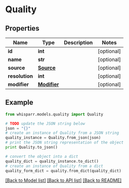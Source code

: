 # Quality


## Properties
Name | Type | Description | Notes
------------ | ------------- | ------------- | -------------
**id** | **int** |  | [optional] 
**name** | **str** |  | [optional] 
**source** | [**Source**](Source.md) |  | [optional] 
**resolution** | **int** |  | [optional] 
**modifier** | [**Modifier**](Modifier.md) |  | [optional] 

## Example

```python
from whisparr.models.quality import Quality

# TODO update the JSON string below
json = "{}"
# create an instance of Quality from a JSON string
quality_instance = Quality.from_json(json)
# print the JSON string representation of the object
print Quality.to_json()

# convert the object into a dict
quality_dict = quality_instance.to_dict()
# create an instance of Quality from a dict
quality_form_dict = quality.from_dict(quality_dict)
```
[[Back to Model list]](../README.md#documentation-for-models) [[Back to API list]](../README.md#documentation-for-api-endpoints) [[Back to README]](../README.md)


